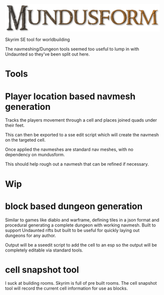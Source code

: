 <p align="center">
  <img src="./docs/logo.png" alt="Size Limit CLI" width="720">
</p>

Skyrim SE tool for worldbuilding

The navmeshing/Dungeon tools seemed too useful to lump in with Undaunted so they've been split out here.


# Tools

# Player location based navmesh generation 

Tracks the players movement through a cell and places joined quads under their feet.

This can then be exported to a sse edit script which will create the navmesh on the targeted cell.

Once applied the navmeshes are standard nav meshes, with no dependency on mundusform.

This should help rough out a navmesh that can be refined if necessary.



# Wip

# block based dungeon generation 

Similar to games like diablo and warframe, defining tiles in a json format and procedural generating a complete dungeon with working navmesh.
Built to support Undaunted rifts but built to be useful for quickly laying out dungeons for any author.

Output will be a sseedit script to add the cell to an esp so the output will be completely editable via standard tools.

# cell snapshot tool

I suck at building rooms. Skyrim is full of pre built rooms.
The cell snapshot tool will record the current cell information for use as blocks.
